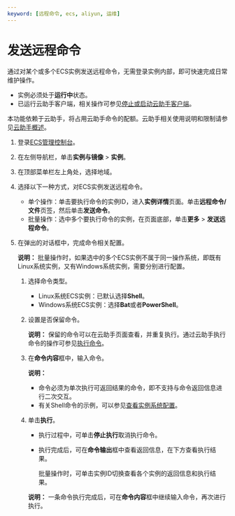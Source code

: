 ```yaml
---
keyword: [远程命令, ecs, aliyun, 运维]
---
```


# 发送远程命令

通过对某个或多个ECS实例发送远程命令，无需登录实例内部，即可快速完成日常维护操作。

-   实例必须处于**运行中**状态。
-   已运行云助手客户端，相关操作可参见[停止或启动云助手客户端](/intl.zh-CN/运维与监控/云助手/配置云助手客户端/停止或启动云助手客户端.md)。

本功能依赖于云助手，将占用云助手命令的配额。云助手相关使用说明和限制请参见[云助手概述](/intl.zh-CN/运维与监控/云助手/云助手概述.md)。

1.  登录[ECS管理控制台](https://ecs.console.aliyun.com)。

2.  在左侧导航栏，单击**实例与镜像** \> **实例**。

3.  在顶部菜单栏左上角处，选择地域。

4.  选择以下一种方式，对ECS实例发送远程命令。

    -   单个操作：单击要执行命令的实例ID，进入**实例详情**页面。单击**远程命令/文件**页签，然后单击**发送命令**。
    -   批量操作：选中多个要执行命令的实例，在页面底部，单击**更多** \> **发送远程命令**。
5.  在弹出的对话框中，完成命令相关配置。

    **说明：** 批量操作时，如果选中的多个ECS实例不属于同一操作系统，即既有Linux系统实例，又有Windows系统实例，需要分别进行配置。

    1.  选择命令类型。

        -   Linux系统ECS实例：已默认选择**Shell**。
        -   Windows系统ECS实例：选择**Bat**或者**PowerShell**。
    2.  设置是否保留命令。

        **说明：** 保留的命令可以在云助手页面查看，并重复执行。通过云助手执行命令的操作可参见[执行命令](/intl.zh-CN/运维与监控/云助手/使用云助手/执行命令.md)。

    3.  在**命令内容**框中，输入命令。

        **说明：**

        -   命令必须为单次执行可返回结果的命令，即不支持与命令返回信息进行二次交互。
        -   有关Shell命令的示例，可以参见[查看实例系统配置](/intl.zh-CN/运维与监控/云助手/DevOps自动化运维实践/查看实例系统配置.md)。
    4.  单击**执行**。

        -   执行过程中，可单击**停止执行**取消执行命令。
        -   执行完成后，可在**命令输出**框中查看返回信息，在下方查看执行结果。

            批量操作时，可单击实例ID切换查看各个实例的返回信息和执行结果。

        **说明：** 一条命令执行完成后，可在**命令内容**框中继续输入命令，再次进行执行。


